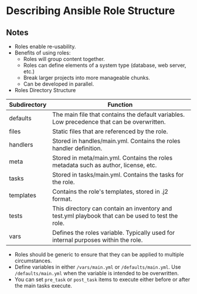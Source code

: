 # Describing Ansible Role Structure

## Notes

- Roles enable re-usability.
- Benefits of using roles:
  - Roles will group content together.
  - Roles can define elements of a system type (database, web server, etc.)
  - Break larger projects into more manageable chunks.
  - Can be developed in parallel.
- Roles Directory Structure

| Subdirectory | Function                                                                                         |
| -----        | -----                                                                                            |
| defaults     | The main file that contains the default variables. Low precedence that can be overwritten.       |
| files        | Static files that are referenced by the role.                                                    |
| handlers     | Stored in handles/main.yml. Contains the roles handler definition.                               |
| meta         | Stored in meta/main.yml. Contains the roles metadata such as author, license, etc.               |
| tasks        | Stored in tasks/main.yml. Contains the tasks for the role.                                       |
| templates    | Contains the role's templates, stored in .j2 format.                                             |
| tests        | This directory can contain an inventory and test.yml playbook that can be used to test the role. |
| vars         | Defines the roles variable. Typically used for internal purposes within the role.                |

- Roles should be generic to ensure that they can be applied to multiple circumstances.
- Define variables in either `/vars/main.yml` or `/defaults/main.yml`. Use `/defaults/main.yml` when the variable is intended to be overwritten.
- You can set `pre_task` or `post_task` items to execute either before or after the main tasks execute.
